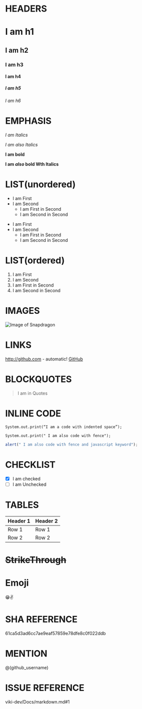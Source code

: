 # HEADERS

# I am h1

## I am h2

### I am h3

#### I am h4

##### I am h5

###### I am h6

# EMPHASIS

*I am Italics*

*I am also Italics*

**I am bold**

__I am *also* bold Wth Italics__

# LIST(unordered)

* I am First
* I am Second
  * I am First in Second
  * I am Second in Second

- I am First
- I am Second
  - I am First in Second
  - I am Second in Second

# LIST(ordered)

1. I am First
2. I am Second
  1. I am First in Second
  2. I am Second in Second

# IMAGES

![Image of Snapdragon](https://seeklogo.com/images/S/snapdragon-logo-374EF45C05-seeklogo.com.png)

# LINKS

http://github.com - automatic!
[GitHub](http://github.com)

# BLOCKQUOTES

> I am in Quotes

# INLINE CODE

    System.out.print(“I am a code with indented space”);

```
System.out.print(" I am also code with fence");
```

```javascript
alert(" I am also code with fence and javascript keyword");
```
# CHECKLIST

- [x] I am checked
- [ ] I am Unchecked

# TABLES

Header 1 | Header 2
---------|---------
Row 1 | Row 1
Row 2 | Row 2

# ~~StrikeThrough~~

# Emoji

:grin::v:

# SHA REFERENCE

61ca5d3ad6cc7ae9eaf57859e78dfe8c0f022ddb

# MENTION 

@(github_username)

# ISSUE REFERENCE 

viki-dev/Docs/markdown.md#1
